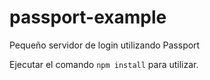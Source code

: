 # passport-example
Pequeño servidor de login utilizando Passport

Ejecutar el comando ```npm install``` para utilizar.
